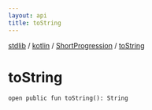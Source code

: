 ```yaml
---
layout: api
title: toString
---
```

[stdlib](../../index.md) / [kotlin](../index.md) / [ShortProgression](index.md) / [toString](toString.md)

# toString

```
open public fun toString(): String
```
